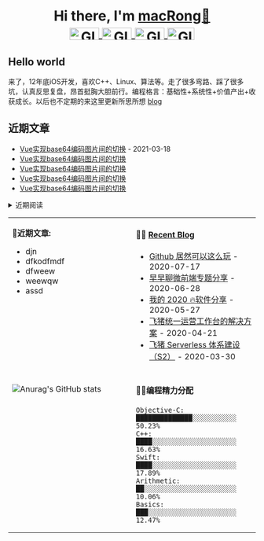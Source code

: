 <h1 align="center">Hi there, I'm <a href="https://www.shengshui.com" target="_blank">macRong👋
<br />
</a>

<a href="https://github.com/macRong/macRong/blob/main/Resource/wechat-gzh.jpg" target="_blank" title="Wechat">
<img align="center" alt="GIF" src="https://img.shields.io/static/v1?label=&message=Wechat&color=brightgreen" width="60" height="25" />
</a>
  
  <a href="https://weibo.com/121071838" target="_blank" title="Weibo">
  <img align="center" alt="GIF" src="https://img.shields.io/static/v1?label=&message=Weibo&color=red" width="60" height="25" />
  </a>


  <a href="https://leetcode-cn.com/u/macrong/" target="_blank" title="Leetcode">
  <img align="center" alt="GIF" src="https://img.shields.io/static/v1?label=&message=Leetcode&color=black" width="60" height="25" />
  </a>
  
   <a href="https://shengshui.com" target="_blank" title="Blog">
  <img align="center" alt="GIF" src="https://img.shields.io/static/v1?label=&message=Blog&color=blue" width="55" height="25" />
  </a>
  
</h1>


## Hello world 

 来了，12年底iOS开发，喜欢C++、Linux、算法等。走了很多弯路、踩了很多坑，认真反思复盘，昂首挺胸大胆前行。编程格言：基础性+系统性+价值产出+收获成长。以后也不定期的来这里更新所思所想 [blog](https://shengshui.com)
 



## 近期文章 
* [Vue实现base64编码图片间的切换](http://www.shengshui.com) - 2021-03-18
* [Vue实现base64编码图片间的切换](http://www.shengshui.com)
* [Vue实现base64编码图片间的切换](http://www.shengshui.com)
* [Vue实现base64编码图片间的切换](http://www.shengshui.com)
* [Vue实现base64编码图片间的切换](http://www.shengshui.com)


 <details style="cursor: pointer;">
  <summary>近期阅读</summary>
  <div style="width: 98%; margin: 0 auto">
<ul>
<li><a href="https://juejin.cn/post/6939778440635613215">Flutter热重载 </a></li>
<li><a href="https://juejin.cn/post/6939696911788507150"> iOS摸鱼周报 第六期 </a></li>
</ul>
  </div>
</details>



</ul>
  </div>
</details>

   </div>
</details>



<table width="800px">
<tr>
<td valign="top" width="50%">

 📝**近期文章:**
* djn
* dfkodfmdf
* dfweew
* weewqw
* assd

</td>
<td valign="top" width="50%">

#### 🤹‍♀️ <a href="https://tw93.github.io/" target="_blank">Recent Blog</a>

<!-- blog starts -->
* <a href='https://tw93.github.io/2020-07-17/markdown.html' target='_blank'>Github 居然可以这么玩</a> - 2020-07-17
* <a href='https://tw93.github.io/2020-06-28/zaozaoliao.html' target='_blank'>早早聊微前端专题分享</a> - 2020-06-28
* <a href='https://tw93.github.io/2020-05-27/good-app.html' target='_blank'>我的 2020 🔥软件分享</a> - 2020-05-27
* <a href='https://tw93.github.io/2020-04-21/one.html' target='_blank'>飞猪统一运营工作台的解决方案</a> - 2020-04-21
* <a href='https://tw93.github.io/2020-03-30/serverless-two.html' target='_blank'>飞猪 Serverless 体系建设（S2）</a> - 2020-03-30
<!-- blog ends -->

</td>
</tr>
<tr>
<td valign="top" width="50%">


#### 
![Anurag's GitHub stats](https://github-readme-stats.vercel.app/api?username=macRong&show_icons=true)




</td>
<td valign="top" width="50%">

#### 🏊‍♂️编程精力分配
<!--START_SECTION:waka-->
```text
Objective-C: ██████████████░░░░░░░░░░░   50.23% 
C++:         ████░░░░░░░░░░░░░░░░░░░░░   16.63% 
Swift:       ████░░░░░░░░░░░░░░░░░░░░░   17.89% 
Arithmetic:  ██░░░░░░░░░░░░░░░░░░░░░░░   10.06% 
Basics:      ███░░░░░░░░░░░░░░░░░░░░░░   12.47% 
```
<!--END_SECTION:waka-->

</td>
  </tr>
  </table>
